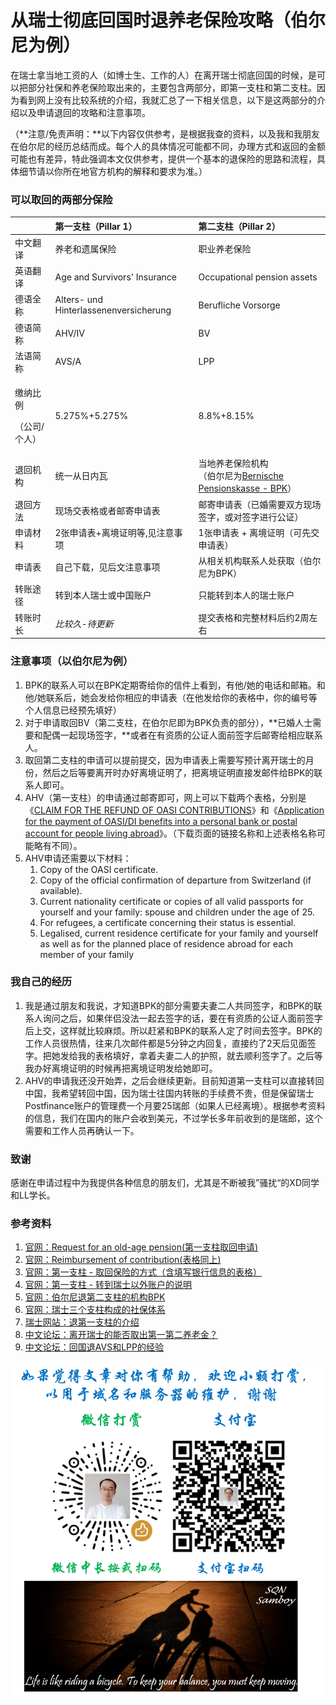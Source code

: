 # 从瑞士彻底回国时退养老保险攻略（伯尔尼为例）

在瑞士拿当地工资的人（如博士生、工作的人）在离开瑞士彻底回国的时候，是可以把部分社保和养老保险取出来的，主要包含两部分，即第一支柱和第二支柱。因为看到网上没有比较系统的介绍，我就汇总了一下相关信息，以下是这两部分的介绍以及申请退回的攻略和注意事项。

（**注意/免责声明：**以下内容仅供参考，是根据我查的资料，以及我和我朋友在伯尔尼的经历总结而成。每个人的具体情况可能都不同，办理方式和返回的金额可能也有差异，特此强调本文仅供参考，提供一个基本的退保险的思路和流程，具体细节请以你所在地官方机构的解释和要求为准。）

### 可以取回的两部分保险

<table>
  <thead>
    <tr>
      <th style="text-align:left"></th>
      <th style="text-align:left">&#x7B2C;&#x4E00;&#x652F;&#x67F1;&#xFF08;<b>Pillar 1</b>&#xFF09;</th>
      <th
      style="text-align:left">&#x7B2C;&#x4E8C;&#x652F;&#x67F1;&#xFF08;<b>Pillar 2</b>&#xFF09;</th>
    </tr>
  </thead>
  <tbody>
    <tr>
      <td style="text-align:left">&#x4E2D;&#x6587;&#x7FFB;&#x8BD1;</td>
      <td style="text-align:left">&#x517B;&#x8001;&#x548C;&#x9057;&#x5C5E;&#x4FDD;&#x9669;</td>
      <td style="text-align:left">&#x804C;&#x4E1A;&#x517B;&#x8001;&#x4FDD;&#x9669;</td>
    </tr>
    <tr>
      <td style="text-align:left">&#x82F1;&#x8BED;&#x7FFB;&#x8BD1;</td>
      <td style="text-align:left">Age and Survivors&apos; Insurance</td>
      <td style="text-align:left">Occupational pension assets</td>
    </tr>
    <tr>
      <td style="text-align:left">&#x5FB7;&#x8BED;&#x5168;&#x79F0;</td>
      <td style="text-align:left">Alters- und Hinterlassenenversicherung</td>
      <td style="text-align:left">Berufliche Vorsorge</td>
    </tr>
    <tr>
      <td style="text-align:left">&#x5FB7;&#x8BED;&#x7B80;&#x79F0;</td>
      <td style="text-align:left">AHV/IV</td>
      <td style="text-align:left">BV</td>
    </tr>
    <tr>
      <td style="text-align:left">&#x6CD5;&#x8BED;&#x7B80;&#x79F0;</td>
      <td style="text-align:left">AVS/A</td>
      <td style="text-align:left">LPP</td>
    </tr>
    <tr>
      <td style="text-align:left">
        <p>&#x7F34;&#x7EB3;&#x6BD4;&#x4F8B;</p>
        <p>&#xFF08;&#x516C;&#x53F8;/&#x4E2A;&#x4EBA;&#xFF09;</p>
      </td>
      <td style="text-align:left">5.275%+5.275%</td>
      <td style="text-align:left">8.8%+8.15%</td>
    </tr>
    <tr>
      <td style="text-align:left">&#x9000;&#x56DE;&#x673A;&#x6784;</td>
      <td style="text-align:left">&#x7EDF;&#x4E00;&#x4ECE;&#x65E5;&#x5185;&#x74E6;</td>
      <td style="text-align:left">&#x5F53;&#x5730;&#x517B;&#x8001;&#x4FDD;&#x9669;&#x673A;&#x6784;
        <br />&#xFF08;&#x4F2F;&#x5C14;&#x5C3C;&#x4E3A;<a href="https://www.bpk.ch/">Bernische Pensionskasse - BPK</a>&#xFF09;</td>
    </tr>
    <tr>
      <td style="text-align:left">&#x9000;&#x56DE;&#x65B9;&#x6CD5;</td>
      <td style="text-align:left">&#x73B0;&#x573A;&#x4EA4;&#x8868;&#x683C;&#x6216;&#x8005;&#x90AE;&#x5BC4;&#x7533;&#x8BF7;&#x8868;</td>
      <td
      style="text-align:left">&#x90AE;&#x5BC4;&#x7533;&#x8BF7;&#x8868;&#xFF08;&#x5DF2;&#x5A5A;&#x9700;&#x8981;&#x53CC;&#x65B9;&#x73B0;&#x573A;&#x7B7E;&#x5B57;&#xFF0C;&#x6216;&#x5BF9;&#x7B7E;&#x5B57;&#x8FDB;&#x884C;&#x516C;&#x8BC1;&#xFF09;</td>
    </tr>
    <tr>
      <td style="text-align:left">&#x7533;&#x8BF7;&#x6750;&#x6599;</td>
      <td style="text-align:left">2&#x5F20;&#x7533;&#x8BF7;&#x8868;+&#x79BB;&#x5883;&#x8BC1;&#x660E;&#x7B49;,&#x89C1;&#x6CE8;&#x610F;&#x4E8B;&#x9879;</td>
      <td
      style="text-align:left">1&#x5F20;&#x7533;&#x8BF7;&#x8868; + &#x79BB;&#x5883;&#x8BC1;&#x660E;&#xFF08;&#x53EF;&#x5148;&#x4EA4;&#x7533;&#x8BF7;&#x8868;&#xFF09;</td>
    </tr>
    <tr>
      <td style="text-align:left">&#x7533;&#x8BF7;&#x8868;</td>
      <td style="text-align:left">&#x81EA;&#x5DF1;&#x4E0B;&#x8F7D;&#xFF0C;&#x89C1;&#x540E;&#x6587;&#x6CE8;&#x610F;&#x4E8B;&#x9879;</td>
      <td
      style="text-align:left">&#x4ECE;&#x76F8;&#x5173;&#x673A;&#x6784;&#x8054;&#x7CFB;&#x4EBA;&#x5904;&#x83B7;&#x53D6;&#xFF08;&#x4F2F;&#x5C14;&#x5C3C;&#x4E3A;BPK&#xFF09;</td>
    </tr>
    <tr>
      <td style="text-align:left">&#x8F6C;&#x8D26;&#x9014;&#x5F84;</td>
      <td style="text-align:left">&#x8F6C;&#x5230;&#x672C;&#x4EBA;&#x745E;&#x58EB;&#x6216;&#x4E2D;&#x56FD;&#x8D26;&#x6237;</td>
      <td
      style="text-align:left">&#x53EA;&#x80FD;&#x8F6C;&#x5230;&#x672C;&#x4EBA;&#x7684;&#x745E;&#x58EB;&#x8D26;&#x6237;</td>
    </tr>
    <tr>
      <td style="text-align:left">&#x8F6C;&#x8D26;&#x65F6;&#x957F;</td>
      <td style="text-align:left"><em>&#x6BD4;&#x8F83;&#x4E45;-&#x5F85;&#x66F4;&#x65B0;</em>
      </td>
      <td style="text-align:left">&#x63D0;&#x4EA4;&#x8868;&#x683C;&#x548C;&#x5B8C;&#x6574;&#x6750;&#x6599;&#x540E;&#x7EA6;2&#x5468;&#x5DE6;&#x53F3;</td>
    </tr>
  </tbody>
</table>

### 注意事项（以伯尔尼为例）

1. BPK的联系人可以在BPK定期寄给你的信件上看到，有他/她的电话和邮箱。和他/她联系后，她会发给你相应的申请表（在他发给你的表格中，你的编号等个人信息已经预先填好）
2. 对于申请取回BV（第二支柱，在伯尔尼即为BPK负责的部分），**已婚人士需要和配偶一起现场签字，**或者在有资质的公证人面前签字后邮寄给相应联系人。
3. 取回第二支柱的申请可以提前提交，因为申请表上需要写预计离开瑞士的月份，然后之后等要离开时办好离境证明了，把离境证明直接发邮件给BPK的联系人即可。
4. AHV（第一支柱）的申请通过邮寄即可，网上可以下载两个表格，分别是《[CLAIM FOR THE REFUND OF OASI CONTRIBUTIONS](https://www.zas.admin.ch/zas/en/home/particuliers/demander-une-rente-de-vieillesse/nationalite-d_un-autre-pays-.html)》和《[Application for the payment of OASI/DI benefits into a personal bank or postal account for people living abroad](https://www.zas.admin.ch/zas/en/home/particuliers/paiement-des-prestations.html)》。（下载页面的链接名称和上述表格名称可能略有不同）。
5. AHV申请还需要以下材料：
   1. Copy of the OASI certificate. 
   2. Copy of the official confirmation of departure from Switzerland \(if available\). 
   3. Current nationality certificate or copies of all valid passports for yourself and your family: spouse and children under the age of 25. 
   4. For refugees, a certificate concerning their status is essential. 
   5. Legalised, current residence certificate for your family and yourself as well as for the planned place of residence abroad for each member of your family

### 我自己的经历

1. 我是通过朋友和我说，才知道BPK的部分需要夫妻二人共同签字，和BPK的联系人询问之后，如果伴侣没法一起去签字的话，要在有资质的公证人面前签字后上交，这样就比较麻烦。所以赶紧和BPK的联系人定了时间去签字。BPK的工作人员很热情，往来几次邮件都是5分钟之内回复，直接约了2天后见面签字。把她发给我的表格填好，拿着夫妻二人的护照，就去顺利签字了。之后等我办好离境证明的时候再把离境证明发给她即可。
2. AHV的申请我还没开始弄，之后会继续更新。目前知道第一支柱可以直接转回中国，我希望转回中国，因为瑞士往国内转账的手续费不贵，但是保留瑞士Postfinance账户的管理费一个月要25瑞郎（如果人已经离境）。根据参考资料的信息，我们在国内的账户会收到美元，不过学长多年前收到的是瑞郎，这个需要和工作人员再确认一下。

### 致谢

感谢在申请过程中为我提供各种信息的朋友们，尤其是不断被我”骚扰“的XD同学和LL学长。

### 参考资料

1. [官网：Request for an old-age pension\(第一支柱取回申请\)](https://www.zas.admin.ch/zas/en/home/particuliers/demander-une-rente-de-vieillesse.html)
2. [官网：Reimbursement of contribution\(表格同上\)](https://www.zas.admin.ch/zas/en/home/particuliers/les-versements-uniques/remboursement-des-cotisations.html)
3. [官网：第一支柱 - 取回保险的方式（含填写银行信息的表格）](https://www.zas.admin.ch/zas/en/home/particuliers/paiement-des-prestations.html)
4. [官网：第一支柱 - 转到瑞士以外账户的说明](https://www.zas.admin.ch/zas/en/home/particuliers/paiement-des-prestations/modes-de-paiement.html)
5. [官网：伯尔尼退第二支柱的机构BPK](https://www.bpk.ch/)
6. [官网：瑞士三个支柱构成的社保体系](https://www.eda.admin.ch/aboutswitzerland/zh/home/wirtschaft/soziale-aspekte/soziale-vorsorge.html)
7. [瑞士网站：退第一支柱的介绍](https://www.ch.ch/en/refund-ahv-contributions/)
8. [中文论坛：离开瑞士的能否取出第一第二养老金？](http://swissant.com/forum/forum.php?mod=viewthread&tid=119071)
9. [中文论坛：回国退AVS和LPP的经验](http://www.swissant.com/forum/forum.php?mod=viewthread&tid=39549)

![](.gitbook/assets/20200804-wei-tu-.png)

